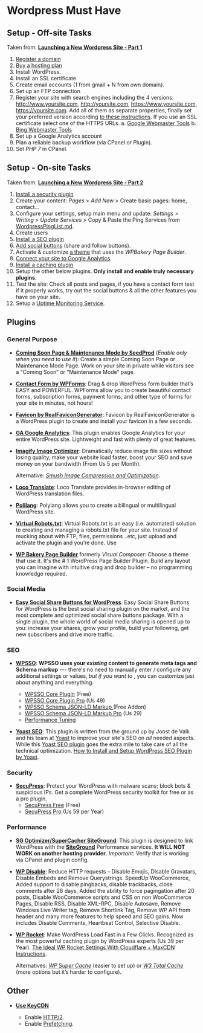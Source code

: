 # Wordpress Must Have

## Setup - Off-site Tasks

Taken from:
[**Launching a New Wordpress Site - Part 1**](http://www.hongkiat.com/blog/launching-new-wordpress-site-part-1/)

1. [Register a domain](http://bit.ly/AX-Dominios)
2. [Buy a hosting plan](http://bit.ly/AX-SuperHosting)
3. Install WordPress.
4. Install an SSL certificate.
5. Create email accounts (1 from gmail + N from own domain).
6. Set up an FTP connection
7. Register your site with search engines including the 4 versions: http://www.yoursite.com, http://yoursite.com, https://www.yoursite.com, https://yoursite.com. Add all of them as separate properties, finally set your preferred version according [to these instructions](https://support.google.com/webmasters/answer/44231?hl=en). If you use an SSL certificate select one of the HTTPS URLs.
   a. [Google Webmaster Tools](https://www.google.com/webmasters/)
   b. [Bing Webmaster Tools](https://www.bing.com/toolbox/webmaster)
8. Set up a Google Analytics account
9. Plan a reliable backup workflow (via CPanel or Plugin).
10. Set _PHP 7_ in CPanel.



## Setup - On-site Tasks

Taken from:
[**Launching a New Wordpress Site - Part 2**](http://www.hongkiat.com/blog/launching-new-wordpress-site-part-2/)

1. [Install a security plugin](#security)
2. Create your content: _Pages_ > _Add New_ > Create basic pages: home, contact...
3. Configure your settings, setup main menu and update: _Settings_ > _Writing_ > _Update Services_ > Copy & Paste the Ping Services from [WordpressPingList.md](WordpressPingList.md).
4. Create users
5. [Install a SEO plugin](#seo)
6. [Add social buttons](#social-media) (share and follow buttons).
7. Activate & customize [a theme](http://bit.ly/AX-Envato) that uses the _WPBakery Page Builder_.
8. [Connect your site to Google Analytics](#general-purpose).
9. [Install a caching plugin](#performance)
10. Setup the other below plugins. **Only install and enable truly necessary plugins**.
11. Test the site: Check all posts and pages, if you have a contact form test if it properly works, try out the social buttons & all the other features you have on your site.
12. Setup a [Uptime Monitoring Service](https://www.statuscake.com).




## Plugins


### General Purpose

* [**Coming Soon Page & Maintenance Mode by SeedProd**](https://wordpress.org/plugins/coming-soon/)
  (_Enable only when you need to use it_): Create a simple Coming Soon Page or Maintenance Mode Page. Work on your site in private while visitors see a “Coming Soon” or “Maintenance Mode” page.


* [**Contact Form by WPForms**](https://wordpress.org/plugins/wpforms-lite/):
  Drag & drop WordPress form builder that’s EASY and POWERFUL. WPForms allow you to create beautiful contact forms, subscription forms, payment forms, and other type of forms for your site in minutes, not hours!


* [**Favicon by RealFaviconGenerator**](http://realfavicongenerator.net/extensions/wordpress/):
  Favicon by RealFaviconGenerator is a WordPress plugin to create and install your favicon in a few seconds.


* [**GA Google Analytics**](https://wordpress.org/plugins/ga-google-analytics/):
  This plugin enables Google Analytics for your entire WordPress site. Lightweight and fast with plenty of great features.


* [**Imagify Image Optimizer**](https://wordpress.org/plugins/imagify/):
  Dramatically reduce image file sizes without losing quality, make your website load faster, boost your SEO and save money on your bandwidth (From Us 5 per Month).

    Alternative:
    [_Smush Image Compression and Optimization_](https://wordpress.org/plugins/wp-smushit/).


* [**Loco Translate**](https://wordpress.org/plugins/loco-translate/):
  Loco Translate provides in-browser editing of WordPress translation files.


* [**Polilang**](https://wordpress.org/plugins/polylang/): Polylang
  allows you to create a bilingual or multilingual WordPress site.


* [**Virtual Robots.txt**](https://wordpress.org/plugins/pc-robotstxt/): Virtual Robots.txt is an easy (i.e. automated) solution to creating and managing a robots.txt file for your site. Instead of mucking about with FTP, files, permissions ..etc, just upload and activate the plugin and you’re done. Use [](https://raiolanetworks.es/blog/mejor-robots-txt-wordpress-manual-explicativo-del-robots-txt/)


* [**WP Bakery Page Builder**](https://wpbakery.com/) formerly _Visual Composer_:
  Choose a theme that use it. It's the # 1 WordPress Page Builder Plugin. Build any layout you can imagine with intuitive drag and drop builder – no programming knowledge required.



### Social Media

* [**Easy Social Share Buttons for WordPress**](https://socialsharingplugin.com):
  Easy Social Share Buttons for WordPress is the best social sharing plugin on the market, and the most complete and optimized social share buttons package. With a single plugin, the whole world of social media sharing is opened up to you: increase your shares, grow your profile, build your following, get new subscribers and drive more traffic.



### SEO

* [**WPSSO**](https://wpsso.com):
  **WPSSO uses your *existing* content to generate meta tags and Schema markup** --- there's no need to manually enter / configure any additional settings or values, *but if you want to* , you can customize just about anything and everything.
    * [WPSSO Core Plugin](https://wordpress.org/plugins/wpsso/) (Free)
    * [WPSSO Core Plugin Pro](http://wpsso.com/extend/plugins/wpsso/) (Us 49)
    * [WPSSO Schema JSON-LD Markup ](https://wordpress.org/plugins/wpsso-schema-json-ld/) (Free Addon)
    * [WPSSO Schema JSON-LD Markup Pro](https://wpsso.com/extend/plugins/wpsso-schema-json-ld/) (Us 29)
    * [Performance Tuning](https://wpsso.com/docs/plugins/wpsso/installation/performance-tuning/)


* [**Yoast SEO**](https://wordpress.org/plugins/wordpress-seo/):
  This plugin is written from the ground up by Joost de Valk and his team at [Yoast](https://yoast.com/) to improve your site's SEO on *all* needed aspects. While this [Yoast SEO plugin](https://yoast.com/wordpress/plugins/seo/) goes the extra mile to take care of all the technical optimization.
  [How to Install and Setup WordPress SEO Plugin by Yoast](http://www.wpbeginner.com/plugins/how-to-install-and-setup-wordpress-seo-plugin-by-yoast/).



### Security

* [**SecuPress**](https://secupress.me):
  Protect your WordPress with malware scans; block bots & suspicious IPs. Get a complete WordPress security toolkit for free or as a pro plugin.
    * [SecuPress Free](https://wordpress.org/plugins/secupress/) (Free)
    * [SecuPress Pro](https://secupress.me/) (Us 59 per Year)



### Performance

* [**SG Optimizer/SuperCacher SiteGround**](https://wordpress.org/plugins/sg-cachepress/):
  This plugin is designed to link WordPress with the [**SiteGround**](http://bit.ly/AX-SuperHosting ) Performance services. **It WILL NOT WORK on another hosting provider**. _Important:_ Verify that is working via CPanel and plugin config.


* [**WP Disable**](https://wordpress.org/plugins/wp-disable/):
  Reduce HTTP requests – Disable Emojis, Disable Gravatars, Disable Embeds and Remove Querystrings. SpeedUp WooCommerce, Added support to disable pingbacks, disable trackbacks, close comments after 28 days, Added the ability to force pagingation after 20 posts, Disable WooCommerce scripts and CSS on non WooCommerce Pages, Disable RSS, Disable XML-RPC, Disable Autosave, Remove Windows Live Writer tag, Remove Shortlink Tag, Remove WP API from header and many more features to help speed and SEO gains. Now includes Disable Comments, Heartbeat Control, Selective Disable.


* [**WP Rocket**](https://wp-rocket.me/):
  Make WordPress Load Fast in a Few Clicks. Recognized as the most powerful caching plugin by WordPress experts (Us 39 per Year). [The Ideal WP Rocket Settings With Cloudflare + MaxCDN Instructions](http://www.onlinemediamasters.com/wp-rocket-settings-with-cloudflare-maxcdn/).

    Alternatives:
    [_WP Super Cache_](https://wordpress.org/plugins/wp-super-cache/) (easier to set up)
    or
    [_W3 Total Cache_](hhttps://wordpress.org/plugins/w3-total-cache/) (more options but it’s harder to configure).


## Other


* [**Use KeyCDN**](http://bit.ly/AX-CDN)

    * Enable [HTTP/2](https://www.keycdn.com/support/http2/).
    * Enable [Prefetching](https://www.keycdn.com/support/prefetching/).

